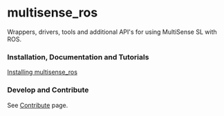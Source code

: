 # multisense_ros

Wrappers, drivers, tools and additional API's for using MultiSense SL with ROS.

### Installation, Documentation and Tutorials
[Installing multisense_ros](http://docs.carnegierobotics.com/S21/install.html#install)

### Develop and Contribute

See [Contribute](https://bitbucket.org/crl/multisense_ros/src/default/CONTRIBUTING.md) page.